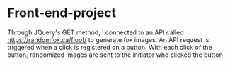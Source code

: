 # Front-end-project

Through JQuery's GET method, I connected to an API called https://randomfox.ca/floof/ to generate fox images. An API request is triggered when a click is registered on a button. With each click of the button, randomized images are sent to the initiator who clicked the button

